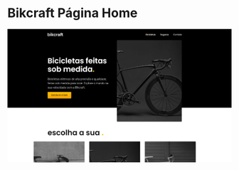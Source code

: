 # Bikcraft Página Home
![enter image description here](https://github.com/emersonpacifico/Bikcraft/blob/main/img/bik-github.png?raw=true)
